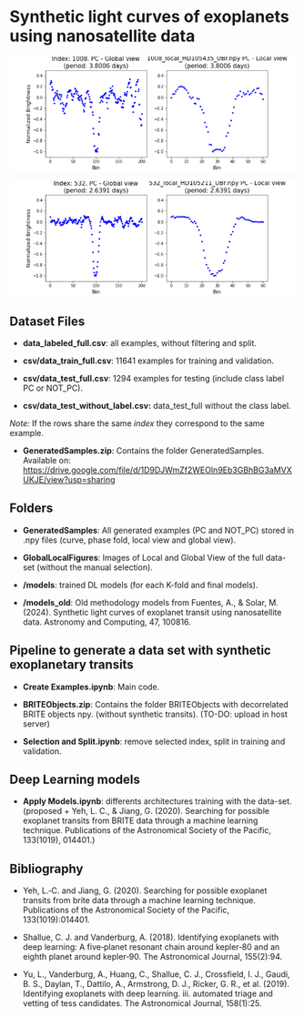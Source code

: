 # Synthetic light curves of exoplanets using nanosatellite data

![example](GlobalLocalFigures/1008_local_HD105435_UBr.npy.png)

![example](GlobalLocalFigures/532_local_HD105211_UBr.npy.png)

## Dataset Files

* **data_labeled_full.csv**: all examples, without filtering and split.

* **csv/data_train_full.csv**: 11641 examples for training and validation.

* **csv/data_test_full.csv**: 1294 examples for testing (include class label PC or NOT_PC). 

* **csv/data_test_without_label.csv:** data_test_full without the class label. 


*Note:* If the rows share the same *index* they correspond to the same example.


* **GeneratedSamples.zip**: Contains the folder GeneratedSamples. Available on: https://drive.google.com/file/d/1D9DJWmZf2WEOIn9Eb3GBhBG3aMVXUKJE/view?usp=sharing

## Folders

* **GeneratedSamples**: All generated examples (PC and NOT_PC) stored in .npy files (curve, phase fold, local view and global view).

* **GlobalLocalFigures**: Images of Local and Global View of the full data-set (without the manual selection).

* **/models**: trained DL models (for each K-fold and final models). 

* **/models_old**: Old methodology models from Fuentes, A., & Solar, M. (2024). Synthetic light curves of exoplanet transit using nanosatellite data. Astronomy and Computing, 47, 100816.

## Pipeline to generate a data set with synthetic exoplanetary transits

* **Create Examples.ipynb**: Main code.

* **BRITEObjects.zip**:  Contains the folder BRITEObjects with decorrelated BRITE objects npy. (without synthetic transits). (TO-DO: upload in host server)

* **Selection and Split.ipynb**: remove selected index, split in training and validation.

## Deep Learning models

* **Apply Models.ipynb**: differents architectures training with the data-set. (proposed + Yeh, L. C., & Jiang, G. (2020). Searching for possible exoplanet transits from BRITE data through a machine learning technique. Publications of the Astronomical Society of the Pacific, 133(1019), 014401.)

## Bibliography

- Yeh, L.‐C. and Jiang, G. (2020). Searching for possible exoplanet transits from brite data through a machine learning technique. Publications of the Astronomical Society of the Pacific,
133(1019):014401.

- Shallue, C. J. and Vanderburg, A. (2018). Identifying exoplanets with deep learning: A
five‐planet resonant chain around kepler‐80 and an eighth planet around kepler‐90. The
Astronomical Journal, 155(2):94.

- Yu, L., Vanderburg, A., Huang, C., Shallue, C. J., Crossfield, I. J., Gaudi, B. S., Daylan, T., Dattilo,
A., Armstrong, D. J., Ricker, G. R., et al. (2019). Identifying exoplanets with deep learning. iii.
automated triage and vetting of tess candidates. The Astronomical Journal, 158(1):25.


